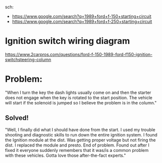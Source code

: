 sch:
- https://www.google.com/search?q=1989+ford+f-150+starting+circuit
- https://www.google.com/search?q=1989+ford+f-250+starting+circuit


# Ignition switch wiring diagram 
https://www.2carpros.com/questions/ford-f-150-1989-ford-f150-ignition-switchsteering-column

# Problem:
"When I turn the key the dash lights usually come on and then the starter does not engage when the key is rotated to the start position. The vehicle will start if the solenoid is jumped so I believe the problem is in the column."

## Solved!
"Well, I finally did what I should have done from the start. I used my trouble shooting and diagnostic skills to run down the entire ignition system. I found the Ignition module at the dist. Was getting proper voltage but not firing the dist. I replaced the module and presto. End of problem. Found out after I fixed it everyone suddenly remembers that it was/is a common problem with these vehicles. Gotta love those after-the-fact experts."
